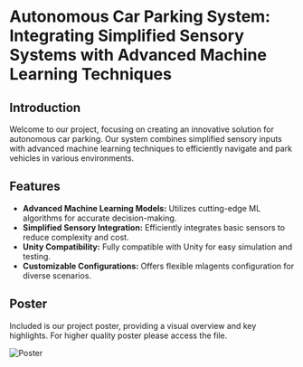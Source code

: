 # Autonomous Car Parking System: Integrating Simplified Sensory Systems with Advanced Machine Learning Techniques

## Introduction
Welcome to our project, focusing on creating an innovative solution for autonomous car parking. Our system combines simplified sensory inputs with advanced machine learning techniques to efficiently navigate and park vehicles in various environments.

## Features
- **Advanced Machine Learning Models:** Utilizes cutting-edge ML algorithms for accurate decision-making.
- **Simplified Sensory Integration:** Efficiently integrates basic sensors to reduce complexity and cost.
- **Unity Compatibility:** Fully compatible with Unity for easy simulation and testing.
- **Customizable Configurations:** Offers flexible mlagents configuration for diverse scenarios.

## Poster
Included is our project poster, providing a visual overview and key highlights. For higher quality poster please access the file.

![Poster](https://github.com/abishek-ren/ParkingLotRL/assets/10160887/c54f1bd1-6479-4510-acdb-eb1dc7ae3f7b)

